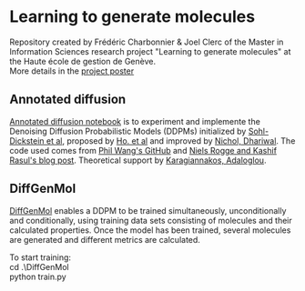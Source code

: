# Learning to generate molecules

Repository created by Frédéric Charbonnier & Joel Clerc of the Master in Information Sciences research project "Learning to generate molecules" at the Haute école de gestion de Genève.  
More details in the [project poster](https://github.com/charbonnier-fred/DDPM-RP-2023-HEG/blob/main/Poster_Charbonnier_Clerc.pdf)

## Annotated diffusion

[Annotated diffusion notebook](https://github.com/charbonnier-fred/DDPM-RP-2023-HEG/blob/main/Annotated_diffusion.ipynb) is to experiment and implemente the Denoising Diffusion Probabilistic Models (DDPMs) initialized by [Sohl-Dickstein et al](http://arxiv.org/abs/1503.03585), proposed by [Ho. et al](http://arxiv.org/abs/2006.11239) and improved by [Nichol, Dhariwal](http://arxiv.org/abs/2102.09672). The code used comes from [Phil Wang's GitHub](https://github.com/lucidrains/denoising-diffusion-pytorch) and [Niels Rogge and Kashif Rasul's blog post](https://huggingface.co/blog/annotated-diffusion). Theoretical support by [Karagiannakos, Adaloglou](https://theaisummer.com/diffusion-models/).

## DiffGenMol

[DiffGenMol](https://github.com/charbonnier-fred/DDPM-RP-2023-HEG/tree/main/DiffGenMol) enables a DDPM to be trained simultaneously, unconditionally and conditionally, using training data sets consisting of molecules and their calculated properties. Once the model has been trained, several molecules are generated and different metrics are calculated. 

To start training:  
cd .\DiffGenMol\
python train.py
